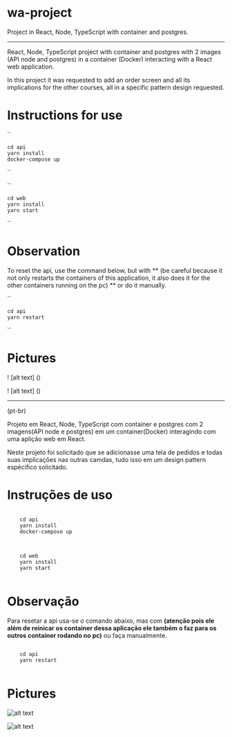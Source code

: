 # wa-project
Project in React, Node, TypeScript with container and postgres.

***

React, Node, TypeScript project with container and postgres with 2 images (API node and postgres) in a container (Docker) interacting with a React web application.

In this project it was requested to add an order screen and all its implications for the other courses, all in a specific pattern design requested.

# Instructions for use

``

    cd api
    yarn install
    docker-compose up
 
``

``

    cd web
    yarn install
    yarn start
 
``

# Observation

To reset the api, use the command below, but with ** (be careful because it not only restarts the containers of this application, it also does it for the other containers running on the pc) ** or do it manually.

``

    cd api
    yarn restart
 
``

# Pictures

! [alt text] ()

! [alt text] ()

****

(pt-br)

Projeto em React, Node, TypeScript com container e postgres com 2 imagens(API node  e  postgres) em um container(Docker) interagindo com uma aplição web em React.

Neste projeto foi solicitado que se adicionasse uma tela de pedidos e todas suas implicações nas outras camdas, tudo isso em um design pattern espécifico solicitado.

# Instruções de uso

```

    cd api
    yarn install
    docker-compose up
 
```

```

    cd web
    yarn install
    yarn start
 
```

# Observação

Para resetar a api usa-se o comando abaixo, mas com **(atenção pois ele além de reinicar os container dessa aplicação ele também o faz para os outros container rodando no pc)** ou faça manualmente.

```

    cd api
    yarn restart
 
```

# Pictures

![alt text]()

![alt text]()

    
